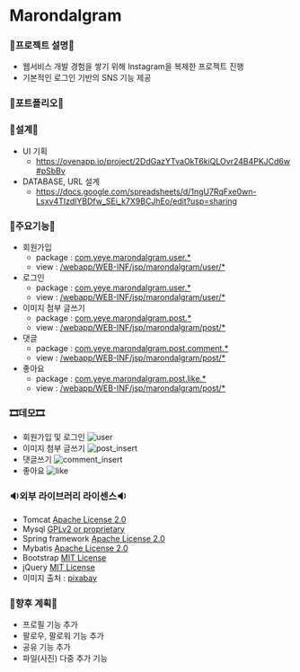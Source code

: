 # Marondalgram

### 🎫프로젝트 설명🎫
 - 웹서비스 개발 경험을 쌓기 위해 Instagram을 복제한 프로젝트 진행
 - 기본적인 로그인 기반의 SNS 기능 제공
 
### 🎨포트폴리오🎨


### 🎡설계🎡
 - UI 기획
   - https://ovenapp.io/project/2DdGazYTvaOkT6kiQLOvr24B4PKJCd6w#pSbBv
 - DATABASE, URL 설계
   - https://docs.google.com/spreadsheets/d/1ngU7RqFxe0wn-Lsxv4TIzdlYBDfw_SEi_k7X9BCJhEo/edit?usp=sharing 
 
### 🛒주요기능🛒
 - 회원가입
   - package : [com.yeye.marondalgram.user.*](https://github.com/Hyejung85/Spring_marondalgram_0817/tree/develope/src/main/java/com/yeye/marondalgram/user/)
   - view : [/webapp/WEB-INF/jsp/marondalgram/user/*](https://github.com/Hyejung85/Spring_marondalgram_0817/tree/develope/src/main/webapp/WEB-INF/jsp/marondalgram/user/)
 - 로그인
   - package : [com.yeye.marondalgram.user.*](https://github.com/Hyejung85/Spring_marondalgram_0817/tree/develope/src/main/java/com/yeye/marondalgram/user/)
   - view :  [/webapp/WEB-INF/jsp/marondalgram/user/*](https://github.com/Hyejung85/Spring_marondalgram_0817/tree/develope/src/main/webapp/WEB-INF/jsp/marondalgram/user/)
 - 이미지 첨부 글쓰기
   - package : [com.yeye.marondalgram.post.*](https://github.com/Hyejung85/Spring_marondalgram_0817/tree/develope/src/main/java/com/yeye/marondalgram/post/)
   - view :  [/webapp/WEB-INF/jsp/marondalgram/post/*](https://github.com/Hyejung85/Spring_marondalgram_0817/tree/develope/src/main/webapp/WEB-INF/jsp/marondalgram/post/)
 - 댓글
   - package : [com.yeye.marondalgram.post.comment.*](https://github.com/Hyejung85/Spring_marondalgram_0817/tree/develope/src/main/java/com/yeye/marondalgram/post/comment/)
   - view : [/webapp/WEB-INF/jsp/marondalgram/post/*](https://github.com/Hyejung85/Spring_marondalgram_0817/tree/develope/src/main/webapp/WEB-INF/jsp/marondalgram/post/)
 - 좋아요
   - package : [com.yeye.marondalgram.post.like.*](https://github.com/Hyejung85/Spring_marondalgram_0817/tree/develope/src/main/java/com/yeye/marondalgram/post/like/)
   - view : [/webapp/WEB-INF/jsp/marondalgram/post/*](https://github.com/Hyejung85/Spring_marondalgram_0817/tree/develope/src/main/webapp/WEB-INF/jsp/marondalgram/post/)

### 🎞데모🎞
 - 회원가입 및 로그인
   ![user](https://user-images.githubusercontent.com/86756576/132374309-a98aef39-bab5-4b28-a375-1efe1c892053.gif)
 - 이미지 첨부 글쓰기
   ![post_insert](https://user-images.githubusercontent.com/86756576/137449881-22b0773e-f8f5-40a5-8dd5-59421662d208.gif)
 - 댓글쓰기
   ![comment_insert](https://user-images.githubusercontent.com/86756576/137449949-13fab830-f949-40c2-afac-7e9d1eeb7be3.gif)
 - 좋아요
   ![like](https://user-images.githubusercontent.com/86756576/137450066-f953be37-eeb8-4464-91bb-e870ec0ec37c.gif)

### 🔉외부 라이브러리 라이센스🔉
 - Tomcat [Apache License 2.0](https://www.apache.org/licenses/LICENSE-2.0) 
 - Mysql [GPLv2 or proprietary](https://www.gnu.org/licenses/gpl-3.0.html)
 - Spring framework [Apache License 2.0](https://www.apache.org/licenses/LICENSE-2.0)  
 - Mybatis [Apache License 2.0](https://www.apache.org/licenses/LICENSE-2.0)
 - Bootstrap [MIT License](https://opensource.org/licenses/MIT)
 - jQuery [MIT License](https://opensource.org/licenses/MIT)
 - 이미지 출처 : [pixabay](https://pixabay.com/ko/)
 
### 🎁향후 계획🎁
  - 프로필 기능 추가
  - 팔로우, 팔로워 기능 추가
  - 공유 기능 추가
  - 파일(사진) 다중 추가 기능


